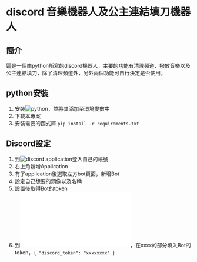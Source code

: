 # discord 音樂機器人及公主連結填刀機器人
## 簡介
這是一個由python所寫的discord機器人，主要的功能有清理頻道、撥放音樂以及公主連結填刀，除了清理頻道外，另外兩個功能可自行決定是否使用。

## python安裝
1. 安裝![python](https://www.python.org/)，並將其添加至環境變數中
2. 下載本專案
3. 安裝需要的函式庫 ```pip install -r requirements.txt```

## Discord設定
1. 到![discord application](https://discord.com/developers/applications)登入自己的帳號
2. 右上角新增Application
3. 有了application後選取左方bot頁面，新增Bot
4. 設定自己想要的頭像以及名稱
5. 設置後取得Bot的token
6. 到![discord_token.json](./discord_token.json)，在xxxx的部分填入Bot的token，```{
	"discord_token": "xxxxxxxx"
}```
